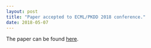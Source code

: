 ```yaml
---
layout: post
title: "Paper accepted to ECML/PKDD 2018 conference."
date: 2018-05-07
---
```

The paper can be found <a href="https://arxiv.org/abs/1806.10861">here</a>.
